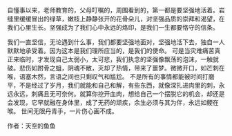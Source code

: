 自懂事以来，老师教育的，父母叮嘱的，周围看到的，第一都是要坚强地活着。岩缝里缓缓冒出的绿草，嫩枝上静静张开的花骨朵儿，对坚强品质的崇拜和渴望，在我们心里生长。坚强成为了我们心中永远的烙印，是我们一生都要恪守的信条。

我们一直坚信，无论遇到什么事，我们都要坚强地面对，坚强地活下去，独自一人默默地承受着。因为这本是我们理所应当的，是我们的使命。
可是当灾难痛苦真正来临时，才发现自己太弱小，太可悲，我们执念的坚强像飘荡的泡沫，一触就破。悲伤如跗骨之蛆，阴魂不散，灭却了热情，带来了噩梦。微微开口，如芒刺在喉，语塞木然，言语之间也只剩叹气和尴尬。
不是所有的事情都能被时间打磨平，不是经过了岁月，我们就能和自己和解，有些东西，就像深扎进肉里的刺，永远永远，刺痛且无可奈何。就算你挖开血肉，想给自己一个摆脱它的机会，却还是会发现，它早就融在身体里，成了无药的顽疾，余生必须与其为伴，永远如鲠在喉。
世间无限丹青手，一片伤心画不成。


作者：天空的鱼鱼